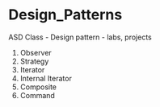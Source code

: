 Design_Patterns
===============

ASD Class - Design pattern - labs, projects 

1. Observer 
2. Strategy
3. Iterator
4. Internal Iterator
5. Composite
6. Command
